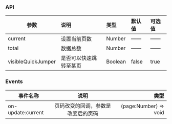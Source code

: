 ### API

| 参数         |说明        |类型 |默认值 |可选值 |
| ------------ | :----------------|:------- | :----- | :----- |
| current         |设置当前页数 |Number |—— |—— |
| total |数据总数 |Number |—— |—— |
| visibleQuickJumper      |是否可以快速跳转至某页  |Boolean |false |true |

### Events

| 事件名称 |      说明      | 类型 |
| -------- | :------------: | -------: |
| on-update:current   | 页码改变的回调，参数是改变后的页码 | (page:Number) => void |
